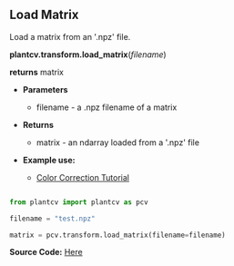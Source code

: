 ## Load Matrix

Load a matrix from an '.npz' file. 

**plantcv.transform.load_matrix**(*filename*)

**returns** matrix

- **Parameters**
    - filename - a .npz filename of a matrix

- **Returns**
    - matrix - an ndarray loaded from a '.npz' file
    
- **Example use:**
    - [Color Correction Tutorial](tutorials/transform_color_correction_tutorial.md)

```python

from plantcv import plantcv as pcv

filename = "test.npz"

matrix = pcv.transform.load_matrix(filename=filename)

```
**Source Code:** [Here](https://github.com/danforthcenter/plantcv/blob/master/plantcv/plantcv/transform/color_correction.py)
